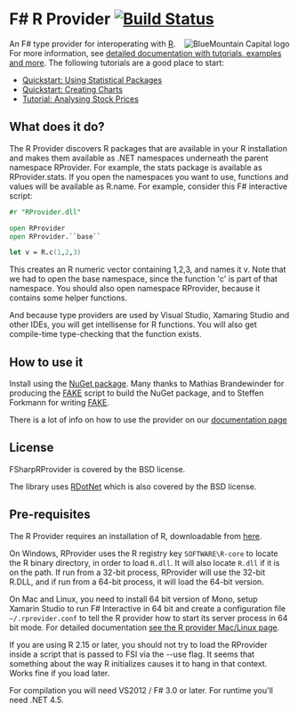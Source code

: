 F# R Provider [![Build Status](https://api.travis-ci.org/BlueMountainCapital/FSharpRProvider.svg?branch=master)](https://api.travis-ci.org/BlueMountainCapital/FSharpRProvider)
=======

<img align="right" src="https://github.com/BlueMountainCapital/FSharpRProvider/raw/master/docs/files/images/bmc.png" alt="BlueMountain Capital logo" />


An F# type provider for interoperating with [R](http://www.r-project.org/). For more information, see [detailed documentation with tutorials, examples and more](http://bluemountaincapital.github.io/FSharpRProvider/). The following tutorials are a good place to start:

 - [Quickstart: Using Statistical Packages](http://bluemountaincapital.github.io/FSharpRProvider/Statistics-QuickStart.html)
 - [Quickstart: Creating Charts](http://bluemountaincapital.github.io/FSharpRProvider/Charts-QuickStart.html)
 - [Tutorial: Analysing Stock Prices](http://bluemountaincapital.github.io/FSharpRProvider/tutorial.html)

What does it do?
----------------
The R Provider discovers R packages that are available in your R installation and makes them available as .NET namespaces underneath the parent namespace RProvider.  For example, the stats package is available as RProvider.stats.  If you open the namespaces you want to use, functions and values will be available as R.name.  For example, consider this F# interactive script:

```fsharp
#r "RProvider.dll"

open RProvider
open RProvider.``base``

let v = R.c(1,2,3)
```

This creates an R numeric vector containing 1,2,3, and names it v.  Note that we had to open the base namespace, since the function 'c' is part of that namespace.  You should also open namespace RProvider, because it contains some helper functions.

And because type providers are used by Visual Studio, Xamaring Studio and other IDEs, you will get intellisense for R functions.  You will also get compile-time type-checking that the function exists.

How to use it
-------------
Install using the [NuGet package](https://nuget.org/packages/RProvider/).  Many thanks to Mathias Brandewinder for producing the [FAKE](https://github.com/fsharp/FAKE) script to build the NuGet package, and to Steffen Forkmann for writing [FAKE](https://github.com/fsharp/FAKE).

There is a lot of info on how to use the provider on our [documentation page](http://bluemountaincapital.github.io/FSharpRProvider/)

License
-------
FSharpRProvider is covered by the BSD license.

The library uses [RDotNet](http://rdotnet.codeplex.com/) which is also covered by the BSD license.

Pre-requisites
--------------
The R Provider requires an installation of R, downloadable from [here](http://cran.r-project.org/). 

On Windows, RProvider uses the R registry key `SOFTWARE\R-core` to locate the R binary directory, in order to load `R.dll`.  It will also locate `R.dll` if it is on the path.  If run from a 32-bit process, RProvider will use the 32-bit R.DLL, and if run from a 64-bit process, it will load the 64-bit version.

On Mac and Linux, you need to install 64 bit version of Mono, setup Xamarin Studio to run F# Interactive in 64 bit and create a configuration file `~/.rprovider.conf` to tell the R provider how to start its server process in 64 bit mode. For detailed documentation [see the R provider Mac/Linux page](http://bluemountaincapital.github.io/FSharpRProvider/mac-and-linux.html).

If you are using R 2.15 or later, you should not try to load the RProvider inside a script that is passed to FSI via the --use flag.  It seems that something about the way R initializes causes it to hang in that context.  Works fine if you load later.

For compilation you will need VS2012 / F# 3.0 or later.  For runtime you'll need .NET 4.5.

